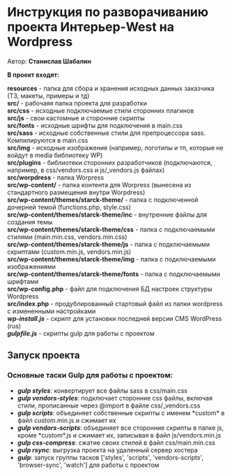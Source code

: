 # Инструкция по разворачиванию проекта Интерьер-West на Wordpress

<p>Автор: <b>Станислав Шабалин</b></p>

<p><b>В проект входят:</b>
<div><b>resources</b> - папка для сбора и хранения исходных данных заказчика (ТЗ, макеты, примеры и тд)</div>
<div><b>src/</b> - рабочаяя папка проекта для разработки</div>
<div><b>src/css</b> - исходные подключаемые стили сторонних плагинов</div>
<div><b>src/js</b> - свои кастомные и сторонние скрипты</div>
<div><b>src/fonts</b> - исходные шрифты для подключения в main.css</div>
<div><b>src/sass</b> - исходные собственные стили для препроцессора sass. Компилируются в main.css</div>
<div><b>src/img</b> - исходные изображения (например, логотипы и тп, которые не войдут в media библиотеку WP)</div>
<div><b>src/plugins</b> - библиотеки сторонних разработчиков (подключаются, например, в css/vendors.css и js/_vendors.js файлах)</div>
<div><b>src/worpdress</b> - папка Worpress</div>
<div><b>src/wp-content/</b> - папка контента для Worpress (вынесена из стандартного размещения внутри Worpdress)</div>
<div><b>src/wp-content/themes/starck-theme/</b> - папка с подключенной дочерней темой (functions.php, style.css)</div>
<div><b>src/wp-content/themes/starck-theme/inc</b> - внутренние файлы для создания темы</div>
<div><b>src/wp-content/themes/starck-theme/css</b> - папка с подключаемыми стилями (main.min.css, vendors.min.css)</div>
<div><b>src/wp-content/themes/starck-theme/js</b> - папка с подключаемыми скриптами (custom.min.js, vendors.min.js)</div>
<div><b>src/wp-content/themes/starck-theme/img</b> - папка с подключаемыми изображениями</div>
<div><b>src/wp-content/themes/starck-theme/fonts</b> - папка с подключаемыми шрифтами</div>
<div><b>src/wp-config.php</b> - файл для подключения БД настроек структуры Wordpress</div>
<div><b>src/index.php</b> - продублированный стартовый файл из папки wordpress с измененными настройками</div>
<div><b><i>wp-install.js</i></b> - скрипт для установки последней версии CMS WordPress (rus)</div>
<div><b><i>gulpfile.js</i></b> - скрипты gulp для работы с проектом</div>
</p>


## Запуск проекта

### Основные таски Gulp для работы с проектом:

<ul>
	<li><b title="gulp styles"><em>gulp styles</em></b>: конвертирует все файлы sass в css/main.css</li>
	<li><b title="gulp vendors-styles"><em>gulp vendors-styles</em></b>: подключает сторонние css файлы, включая стили, прописанные через @import в файле css/_vendors.css</li>
	<li><b title="gulp scripts"><em>gulp scripts</em></b>: объединяет собственные скрипты c именем *custom* в файл custom.min.js и сжимает их</li>
	<li><b title="gulp vendors-scripts"><em>gulp vendors-scripts</em></b>: объединяет все сторонние скрипты в папке js, кроме *custom*.js и сжимает их, записывая в файл js/vendors.min.js</li>
	<li><b title="gulp css-compress"><em>gulp css-compress</em></b>: сжатие своих стилей в файл css/main.min.css</li>
	<li><b title="gulp rsync"><em>gulp rsync</em></b>: выгрузка проекта на удаленный сервер хостера</li>
	<li><b title="gulp [default]"><em>gulp</em></b>: запуск группы тасков ['styles', 'scripts', 'vendors-scripts', 'browser-sync', 'watch'] для работы с проектом</li>
</ul>
